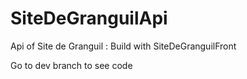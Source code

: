 # SiteDeGranguilApi

Api of Site de Granguil : Build with SiteDeGranguilFront


Go to dev branch to see code
